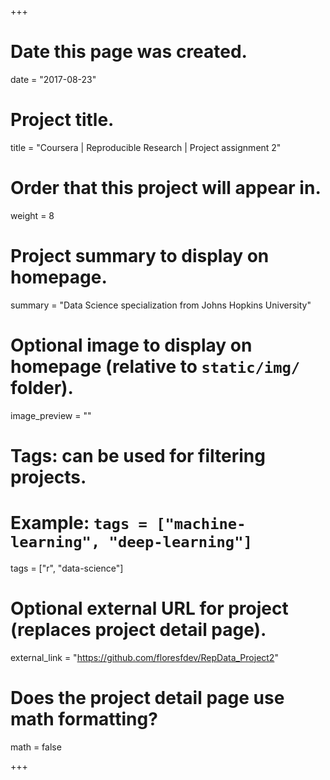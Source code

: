 +++
# Date this page was created.
date = "2017-08-23"

# Project title.
title = "Coursera | Reproducible Research | Project assignment 2"

# Order that this project will appear in.
weight = 8

# Project summary to display on homepage.
summary = "Data Science specialization from Johns Hopkins University"

# Optional image to display on homepage (relative to `static/img/` folder).
image_preview = ""

# Tags: can be used for filtering projects.
# Example: `tags = ["machine-learning", "deep-learning"]`
tags = ["r", "data-science"]

# Optional external URL for project (replaces project detail page).
external_link = "https://github.com/floresfdev/RepData_Project2"

# Does the project detail page use math formatting?
math = false

+++

